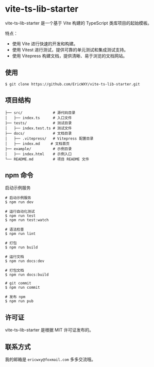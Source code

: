 # vite-ts-lib-starter

vite-ts-lib-starter 是一个基于 Vite 构建的 TypeScript 类库项目的起始模板。

特点：

- 使用 Vite 进行快速的开发和构建。
- 使用 Vitest 进行测试，提供可靠的单元测试和集成测试支持。
- 使用 Vitepress 构建文档，提供清晰、易于浏览的文档网站。

## 使用

```shell
$ git clone https://github.com/EricWXY/vite-ts-lib-starter.git
```

## 项目结构

```axapta
├── src/              # 源代码目录
│   ├── index.ts      # 入口文件
├── tests/            # 测试目录
│   ├── index.test.ts # 测试文件
├── docs/             # 文档目录
│   ├── .vitepress/   # Vitepress 配置目录
│   ├── index.md     # 文档首页
├── example/          # 示例目录
│   ├── index.html    # 示例入口
└── README.md         # 项目 README 文件
```

## npm 命令

启动示例服务

```shell
# 启动示例服务
$ npm run dev

# 运行自动化测试
$ npm run test
$ npm run test:watch

# 语法检查
$ npm run lint

# 打包
$ npm run build

# 运行文档
$ npm run docs:dev

# 打包文档
$ npm run docs:build

# git commit
$ npm run commit

# 发布 npm
$ npm run pub
```

## 许可证

vite-ts-lib-starter 是根据 MIT 许可证发布的。

## 联系方式

我的邮箱是 `ericwxy@foxmail.com` 多多交流哦。
